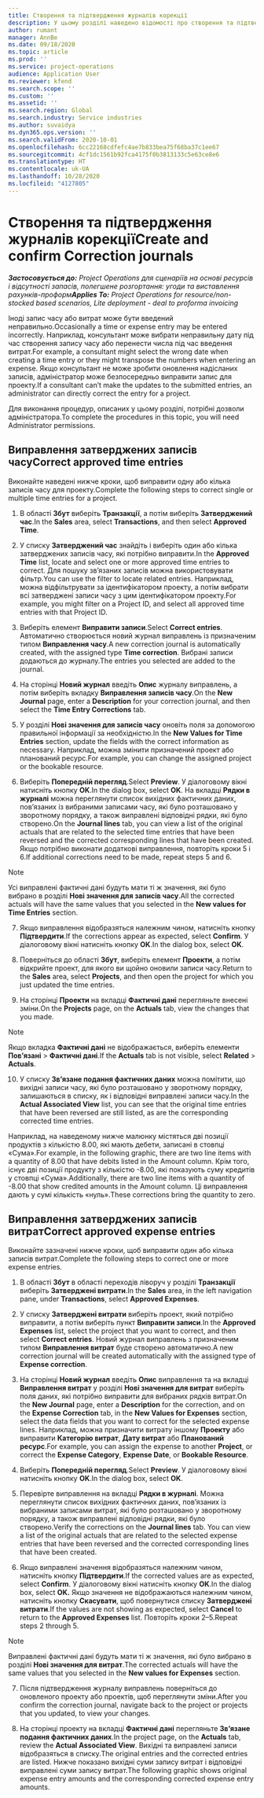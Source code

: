```yaml
---
title: Створення та підтвердження журналів корекції
description: У цьому розділі наведено відомості про створення та підтвердження журналів корекції.
author: rumant
manager: AnnBe
ms.date: 09/18/2020
ms.topic: article
ms.prod: ''
ms.service: project-operations
audience: Application User
ms.reviewer: kfend
ms.search.scope: ''
ms.custom: ''
ms.assetid: ''
ms.search.region: Global
ms.search.industry: Service industries
ms.author: suvaidya
ms.dyn365.ops.version: ''
ms.search.validFrom: 2020-10-01
ms.openlocfilehash: 6cc22168cdfefc4ae7b833bea75f68ba37c1ee67
ms.sourcegitcommit: 4cf1dc1561b92fca4175f0b3813133c5e63ce8e6
ms.translationtype: HT
ms.contentlocale: uk-UA
ms.lasthandoff: 10/28/2020
ms.locfileid: "4127805"
---
```

# <a name="create-and-confirm-correction-journals"></a><span data-ttu-id="7488e-103">Створення та підтвердження журналів корекції</span><span class="sxs-lookup"><span data-stu-id="7488e-103">Create and confirm Correction journals</span></span>

<span data-ttu-id="7488e-104">_**Застосовується до:** Project Operations для сценаріїв на основі ресурсів і відсутності запасів, полегшене розгортання: угоди та виставлення рахунків-проформ_</span><span class="sxs-lookup"><span data-stu-id="7488e-104">_**Applies To:** Project Operations for resource/non-stocked based scenarios, Lite deployment - deal to proforma invoicing_</span></span>

<span data-ttu-id="7488e-105">Іноді запис часу або витрат може бути введений неправильно.</span><span class="sxs-lookup"><span data-stu-id="7488e-105">Occasionally a time or expense entry may be entered incorrectly.</span></span> <span data-ttu-id="7488e-106">Наприклад, консультант може вибрати неправильну дату під час створення запису часу або перенести числа під час введення витрат.</span><span class="sxs-lookup"><span data-stu-id="7488e-106">For example, a consultant might select the wrong date when creating a time entry or they might transpose the numbers when entering an expense.</span></span> <span data-ttu-id="7488e-107">Якщо консультант не може зробити оновлення надісланих записів, адміністратор може безпосередньо виправити запис для проекту.</span><span class="sxs-lookup"><span data-stu-id="7488e-107">If a consultant can’t make the updates to the submitted entries, an administrator can directly correct the entry for a project.</span></span>

<span data-ttu-id="7488e-108">Для виконання процедур, описаних у цьому розділі, потрібні дозволи адміністратора.</span><span class="sxs-lookup"><span data-stu-id="7488e-108">To complete the procedures in this topic, you will need Administrator permissions.</span></span>

## <a name="correct-approved-time-entries"></a><span data-ttu-id="7488e-109">Виправлення затверджених записів часу</span><span class="sxs-lookup"><span data-stu-id="7488e-109">Correct approved time entries</span></span>     

<span data-ttu-id="7488e-110">Виконайте наведені нижче кроки, щоб виправити одну або кілька записів часу для проекту.</span><span class="sxs-lookup"><span data-stu-id="7488e-110">Complete the following steps to correct single or multiple time entries for a project.</span></span>

1. <span data-ttu-id="7488e-111">В області **Збут** виберіть **Транзакції**, а потім виберіть **Затверджений час**.</span><span class="sxs-lookup"><span data-stu-id="7488e-111">In the **Sales** area, select **Transactions**, and then select **Approved Time**.</span></span> 

2. <span data-ttu-id="7488e-112">У списку **Затверджений час** знайдіть і виберіть один або кілька затверджених записів часу, які потрібно виправити.</span><span class="sxs-lookup"><span data-stu-id="7488e-112">In the **Approved Time** list, locate and select one or more approved time entries to correct.</span></span> <span data-ttu-id="7488e-113">Для пошуку зв’язаних записів можна використовувати фільтр.</span><span class="sxs-lookup"><span data-stu-id="7488e-113">You can use the filter to locate related entries.</span></span> <span data-ttu-id="7488e-114">Наприклад, можна відфільтрувати за ідентифікатором проекту, а потім вибрати всі затверджені записи часу з цим ідентифікатором проекту.</span><span class="sxs-lookup"><span data-stu-id="7488e-114">For example, you might filter on a Project ID, and select all approved time entries with that Project ID.</span></span>

3. <span data-ttu-id="7488e-115">Виберіть елемент **Виправити записи**.</span><span class="sxs-lookup"><span data-stu-id="7488e-115">Select **Correct entries**.</span></span> <span data-ttu-id="7488e-116">Автоматично створюється новий журнал виправлень із призначеним типом **Виправлення часу**.</span><span class="sxs-lookup"><span data-stu-id="7488e-116">A new correction journal is automatically created, with the assigned type **Time correction**.</span></span> <span data-ttu-id="7488e-117">Вибрані записи додаються до журналу.</span><span class="sxs-lookup"><span data-stu-id="7488e-117">The entries you selected are added to the journal.</span></span> 

4. <span data-ttu-id="7488e-118">На сторінці **Новий журнал** введіть **Опис** журналу виправлень, а потім виберіть вкладку **Виправлення записів часу**.</span><span class="sxs-lookup"><span data-stu-id="7488e-118">On the **New Journal** page, enter a **Description** for your correction journal, and then select the **Time Entry Corrections** tab.</span></span>  

5. <span data-ttu-id="7488e-119">У розділі **Нові значення для записів часу** оновіть поля за допомогою правильної інформації за необхідністю.</span><span class="sxs-lookup"><span data-stu-id="7488e-119">In the **New Values for Time Entries** section, update the fields with the correct information as necessary.</span></span> <span data-ttu-id="7488e-120">Наприклад, можна змінити призначений проект або планований ресурс.</span><span class="sxs-lookup"><span data-stu-id="7488e-120">For example, you can change the assigned project or the bookable resource.</span></span>

6. <span data-ttu-id="7488e-121">Виберіть **Попередній перегляд**.</span><span class="sxs-lookup"><span data-stu-id="7488e-121">Select **Preview**.</span></span> <span data-ttu-id="7488e-122">У діалоговому вікні натисніть кнопку **OK**.</span><span class="sxs-lookup"><span data-stu-id="7488e-122">In the dialog box, select **OK**.</span></span> <span data-ttu-id="7488e-123">На вкладці **Рядки в журналі** можна переглянути список вихідних фактичних даних, пов’язаних із вибраними записами часу, які було розташовано у зворотному порядку, а також виправлені відповідні рядки, які було створено.</span><span class="sxs-lookup"><span data-stu-id="7488e-123">On the **Journal lines** tab, you can view a list of the original actuals that are related to the selected time entries that have been reversed and the corrected corresponding lines that have been created.</span></span> <span data-ttu-id="7488e-124">Якщо потрібно виконати додаткові виправлення, повторіть кроки 5 і 6.</span><span class="sxs-lookup"><span data-stu-id="7488e-124">If additional corrections need to be made, repeat steps 5 and 6.</span></span> 

> [!NOTE]
> <span data-ttu-id="7488e-125">Усі виправлені фактичні дані будуть мати ті ж значення, які було вибрано в розділі **Нові значення для записів часу**.</span><span class="sxs-lookup"><span data-stu-id="7488e-125">All the corrected actuals will have the same values that you selected in the **New values for Time Entries** section.</span></span>

7. <span data-ttu-id="7488e-126">Якщо виправлення відобразяться належним чином, натисніть кнопку **Підтвердити**.</span><span class="sxs-lookup"><span data-stu-id="7488e-126">If the corrections appear as expected, select **Confirm**.</span></span> <span data-ttu-id="7488e-127">У діалоговому вікні натисніть кнопку **OK**.</span><span class="sxs-lookup"><span data-stu-id="7488e-127">In the dialog box, select **OK**.</span></span>

8. <span data-ttu-id="7488e-128">Поверніться до області **Збут**, виберіть елемент **Проекти**, а потім відкрийте проект, для якого ви щойно оновили записи часу.</span><span class="sxs-lookup"><span data-stu-id="7488e-128">Return to the **Sales** area, select **Projects**, and then open the project for which you just updated the time entries.</span></span> 

9. <span data-ttu-id="7488e-129">На сторінці **Проекти** на вкладці **Фактичні дані** перегляньте внесені зміни.</span><span class="sxs-lookup"><span data-stu-id="7488e-129">On the **Projects** page, on the **Actuals** tab, view the changes that you made.</span></span> 

> [!NOTE]
> <span data-ttu-id="7488e-130">Якщо вкладка **Фактичні дані** не відображається, виберіть елементи **Пов’язані** > **Фактичні дані**.</span><span class="sxs-lookup"><span data-stu-id="7488e-130">If the **Actuals** tab is not visible, select **Related** > **Actuals**.</span></span>  

10. <span data-ttu-id="7488e-131">У списку **Зв’язане подання фактичних даних** можна помітити, що вихідні записи часу, які було розташовано у зворотному порядку, залишаються в списку, як і відповідні виправлені записи часу.</span><span class="sxs-lookup"><span data-stu-id="7488e-131">In the **Actual Associated View** list, you can see that the original time entries that have been reversed are still listed, as are the corresponding corrected time entries.</span></span> 

<span data-ttu-id="7488e-132">Наприклад, на наведеному нижче малюнку містяться дві позиції продуктів з кількістю 8.00, які мають дебети, записані в стовпці «Сума».</span><span class="sxs-lookup"><span data-stu-id="7488e-132">For example, in the following graphic, there are two line items with a quantity of 8.00 that have debits listed in the Amount column.</span></span> <span data-ttu-id="7488e-133">Крім того, існує дві позиції продукту з кількістю -8.00, які показують суму кредитів у стовпці «Сума».</span><span class="sxs-lookup"><span data-stu-id="7488e-133">Additionally, there are two line items with a quantity of -8.00 that show credited amounts in the Amount column.</span></span> <span data-ttu-id="7488e-134">Ці виправлення дають у сумі кількість «нуль».</span><span class="sxs-lookup"><span data-stu-id="7488e-134">These corrections bring the quantity to zero.</span></span>

 
## <a name="correct-approved-expense-entries"></a><span data-ttu-id="7488e-135">Виправлення затверджених записів витрат</span><span class="sxs-lookup"><span data-stu-id="7488e-135">Correct approved expense entries</span></span>

<span data-ttu-id="7488e-136">Виконайте зазначені нижче кроки, щоб виправити один або кілька записів витрат.</span><span class="sxs-lookup"><span data-stu-id="7488e-136">Complete the following steps to correct one or more expense entries.</span></span> 

1. <span data-ttu-id="7488e-137">В області **Збут** в області переходів ліворуч у розділі **Транзакції** виберіть **Затверджені витрати**.</span><span class="sxs-lookup"><span data-stu-id="7488e-137">In the **Sales** area, in the left navigation pane, under **Transactions**, select **Approved Expenses**.</span></span>

2. <span data-ttu-id="7488e-138">У списку **Затверджені витрати** виберіть проект, який потрібно виправити, а потім виберіть пункт **Виправити записи**.</span><span class="sxs-lookup"><span data-stu-id="7488e-138">In the **Approved Expenses** list, select the project that you want to correct, and then select **Correct entries**.</span></span> <span data-ttu-id="7488e-139">Новий журнал виправлень з призначеним типом **Виправлення витрат** буде створено автоматично.</span><span class="sxs-lookup"><span data-stu-id="7488e-139">A new correction journal will be created automatically with the assigned type of **Expense correction**.</span></span> 

3. <span data-ttu-id="7488e-140">На сторінці **Новий журнал** введіть **Опис** виправлення та на вкладці **Виправлення витрат** у розділі **Нові значення для витрат** виберіть поля даних, які потрібно виправити для вибраних рядків витрат.</span><span class="sxs-lookup"><span data-stu-id="7488e-140">On the **New Journal** page, enter a **Description** for the correction, and on the **Expense Correction** tab, in the **New Values for Expenses** section, select the data fields that you want to correct for the selected expense lines.</span></span> <span data-ttu-id="7488e-141">Наприклад, можна призначити витрату іншому **Проекту** або виправити **Категорію витрат**, **Дату витрат** або **Планований ресурс**.</span><span class="sxs-lookup"><span data-stu-id="7488e-141">For example, you can assign the expense to another **Project**, or correct the **Expense Category**, **Expense Date**, or **Bookable Resource**.</span></span>

4. <span data-ttu-id="7488e-142">Виберіть **Попередній перегляд**.</span><span class="sxs-lookup"><span data-stu-id="7488e-142">Select **Preview**.</span></span> <span data-ttu-id="7488e-143">У діалоговому вікні натисніть кнопку **OK**.</span><span class="sxs-lookup"><span data-stu-id="7488e-143">In the dialog box, select **OK**.</span></span> 

5. <span data-ttu-id="7488e-144">Перевірте виправлення на вкладці **Рядки в журналі**. Можна переглянути список вихідних фактичних даних, пов’язаних із вибраними записами витрат, які було розташовано у зворотному порядку, а також виправлені відповідні рядки, які було створено.</span><span class="sxs-lookup"><span data-stu-id="7488e-144">Verify the corrections on the **Journal lines** tab. You can view a list of the original actuals that are related to the selected expense entries that have been reversed and the corrected corresponding lines that have been created.</span></span>

6. <span data-ttu-id="7488e-145">Якщо виправлені значення відобразяться належним чином, натисніть кнопку **Підтвердити**.</span><span class="sxs-lookup"><span data-stu-id="7488e-145">If the corrected values are as expected, select **Confirm**.</span></span> <span data-ttu-id="7488e-146">У діалоговому вікні натисніть кнопку **OK**.</span><span class="sxs-lookup"><span data-stu-id="7488e-146">In the dialog box, select **OK.**</span></span> <span data-ttu-id="7488e-147">Якщо значення не відображаються належним чином, натисніть кнопку **Скасувати**, щоб повернутися списку **Затверджені витрати**.</span><span class="sxs-lookup"><span data-stu-id="7488e-147">If the values are not showing as expected, select **Cancel** to return to the **Approved Expenses** list.</span></span> <span data-ttu-id="7488e-148">Повторіть кроки 2–5.</span><span class="sxs-lookup"><span data-stu-id="7488e-148">Repeat steps 2 through 5.</span></span> 

> [!NOTE]
> <span data-ttu-id="7488e-149">Виправлені фактичні дані будуть мати ті ж значення, які було вибрано в розділі **Нові значення для витрат**.</span><span class="sxs-lookup"><span data-stu-id="7488e-149">The corrected actuals will have the same values that you selected in the **New values for Expenses** section.</span></span>

7. <span data-ttu-id="7488e-150">Після підтвердження журналу виправлень поверніться до оновленого проекту або проектів, щоб переглянути зміни.</span><span class="sxs-lookup"><span data-stu-id="7488e-150">After you confirm the correction journal, navigate back to the project or projects that you updated, to view your changes.</span></span>  

8. <span data-ttu-id="7488e-151">На сторінці проекту на вкладці **Фактичні дані** перегляньте **Зв’язане подання фактичних даних**.</span><span class="sxs-lookup"><span data-stu-id="7488e-151">In the project page, on the **Actuals** tab, review the **Actual Associated View**.</span></span> <span data-ttu-id="7488e-152">Вихідні та виправлені записи відобразяться в списку.</span><span class="sxs-lookup"><span data-stu-id="7488e-152">The original entries and the corrected entries are listed.</span></span> <span data-ttu-id="7488e-153">Нижче показано вихідні суми запису витрат і відповідні виправлені суми запису витрат.</span><span class="sxs-lookup"><span data-stu-id="7488e-153">The following graphic shows original expense entry amounts and the corresponding corrected expense entry amounts.</span></span> 


